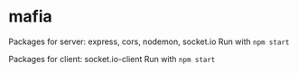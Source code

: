 # mafia

Packages for server: express, cors, nodemon, socket.io
Run with `npm start`

Packages for client: socket.io-client
Run with `npm start`